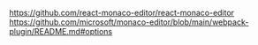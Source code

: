 https://github.com/react-monaco-editor/react-monaco-editor
https://github.com/microsoft/monaco-editor/blob/main/webpack-plugin/README.md#options